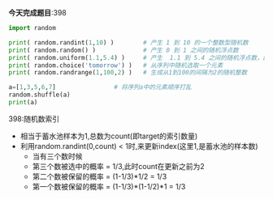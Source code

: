 **今天完成题目**:398
```python
import random

print( random.randint(1,10) )        # 产生 1 到 10 的一个整数型随机数  
print( random.random() )             # 产生 0 到 1 之间的随机浮点数
print( random.uniform(1.1,5.4) )     # 产生  1.1 到 5.4 之间的随机浮点数，区间可以不是整数
print( random.choice('tomorrow') )   # 从序列中随机选取一个元素
print( random.randrange(1,100,2) )   # 生成从1到100的间隔为2的随机整数

a=[1,3,5,6,7]                # 将序列a中的元素顺序打乱
random.shuffle(a)
print(a)
```

398:随机数索引
- 相当于蓄水池样本为1,总数为count(即target的索引数量)
- 利用random.randint(0,count) < 1时,来更新index(这里1,是蓄水池的样本数)
  - 当有三个数时候
  - 第三个数被选中的概率 = 1/3,此时count在更新之前为2
  - 第二个数被保留的概率 = (1-1/3)*1/2 = 1/3
  - 第一个数被保留的概率 = (1-1/3)\*(1-1/2)\*1 = 1/3